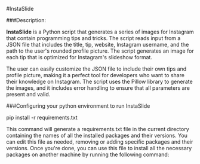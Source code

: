 #InstaSlide

###Description: 

**InstaSlide** is a Python script that generates a series of images for Instagram that contain programming tips and tricks. The script reads input from a JSON file that includes the title, tip, website, Instagram username, and the path to the user's rounded profile picture. The script generates an image for each tip that is optimized for Instagram's slideshow format.

The user can easily customize the JSON file to include their own tips and profile picture, making it a perfect tool for developers who want to share their knowledge on Instagram. The script uses the Pillow library to generate the images, and it includes error handling to ensure that all parameters are present and valid.


###Configuring your python environment to run InstaSlide

pip install -r requirements.txt


This command will generate a requirements.txt file in the current directory containing the names of all the installed packages and their versions. You can edit this file as needed, removing or adding specific packages and their versions. Once you're done, you can use this file to install all the necessary packages on another machine by running the following command: